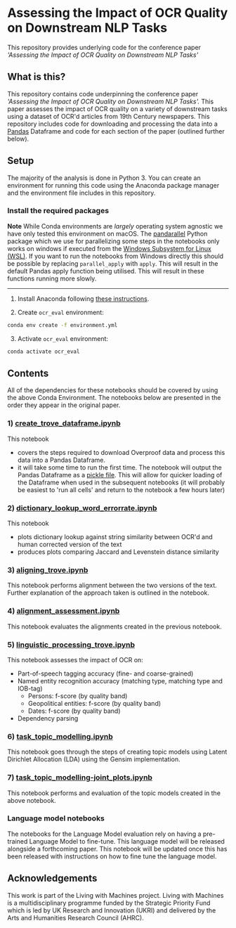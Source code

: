 # Assessing the Impact of OCR Quality on Downstream NLP Tasks 

This repository provides underlying code for the conference paper *'Assessing the Impact of OCR Quality on Downstream NLP Tasks'*

## What is this?
This repository contains code underpinning the conference paper *'Assessing the Impact of OCR Quality on Downstream NLP Tasks'.* This paper assesses the impact of OCR quality on a variety of downstream tasks using a dataset of OCR'd articles from 19th Century newspapers. This repository includes code for downloading and processing the data into a [Pandas](https://pandas.pydata.org/) Dataframe and code for each section of the paper (outlined further below). 

## Setup 
The majority of the analysis is done in Python 3. You can create an environment for running this code using the Anaconda package manager and the environment file includes in this repository. 

### Install the required packages


**Note** While Conda environments are *largely* operating system agnostic we have only tested this environment on macOS. The [pandarallel](https://github.com/nalepae/pandarallel) Python package which we use for parallelizing some steps in the notebooks only works on windows if executed from the [Windows Subsystem for Linux (WSL)](https://docs.microsoft.com/en-us/windows/wsl/install-win10). If you want to run the notebooks from Windows directly this should be possible by replacing ```parallel_apply``` with ```apply```. This will result in the default Pandas apply function being utilised. This will result in these functions running more slowly. 

---

1. Install Anaconda following [these instructions](https://docs.anaconda.com/anaconda/install/).

2. Create `ocr_eval` environment:

```bash
conda env create -f environment.yml
```

3. Activate `ocr_eval` environment:

```bash
conda activate ocr_eval
```


## Contents

All of the dependencies for these notebooks should be covered by using the above Conda Environment. The notebooks below are presented in the order they appear in the original paper.

### 1) [create_trove_dataframe.ipynb](create_trove_dataframe.ipynb)

This notebook
- covers the steps required to download Overproof data and process this data into a Pandas Dataframe. 
- it will take some time to run the first time. The notebook will output the Pandas Dataframe as a [pickle file](https://pandas.pydata.org/pandas-docs/stable/reference/api/pandas.DataFrame.to_pickle.html). This will allow for quicker loading of the Dataframe when used in the subsequent notebooks (it will probably be easiest to 'run all cells' and return to the notebook a few hours later)

### 2) [dictionary_lookup_word_errorrate.ipynb](dictionary_lookup_word_errorrate.ipynb) 

This notebook 
- plots dictionary lookup against string similarity between OCR'd and human corrected version of the text
- produces plots comparing Jaccard and Levenstein distance similarity

### 3) [aligning_trove.ipynb](aligning_trove.ipynb)

This notebook performs alignment between the two versions of the text. Further explanation of the approach taken is outlined in the notebook. 

### 4) [alignment_assessment.ipynb](alignment_assessment.ipynb)

This notebook evaluates the alignments created in the previous notebook. 

### 5) [linguistic_processing_trove.ipynb](linguistic_processing_trove.ipynb)

This notebook assesses the impact of OCR on:

- Part-of-speech tagging accuracy (fine- and coarse-grained)
- Named entity recognition accuracy (matching type, matching type and IOB-tag)
    - Persons: f-score (by quality band)
    - Geopolitical entities: f-score (by quality band)
    - Dates: f-score (by quality band)
- Dependency parsing

### 6) [task_topic_modelling.ipynb](task_topic_modelling.ipynb) 

This notebook goes through the steps of creating topic models using Latent  Dirichlet  Allocation (LDA) using the Gensim implementation. 

### 7) [task_topic_modelling-joint_plots.ipynb](task_topic_modelling-joint_plots.ipynb) 

This notebook performs and evaluation of the topic models created in the above notebook. 

### Language model notebooks 

The notebooks for the Language Model evaluation rely on having a pre-trained Language Model to fine-tune. This language model will be released alongside a forthcoming paper. This notebook will be updated once this has been released with instructions on how to fine tune the language model. 

## Acknowledgements

This work is part of the Living with Machines project. Living with Machines is a multidisciplinary programme funded by the Strategic Priority Fund which is led by UK Research and Innovation (UKRI) and delivered by the Arts and Humanities Research Council (AHRC). 
